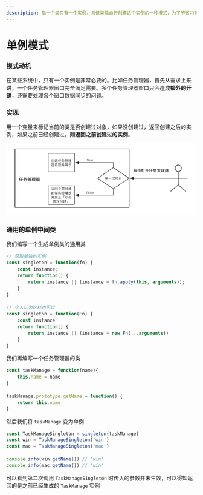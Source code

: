 ```yaml
---
description: 指一个类只有一个实例，且该类能自行创建这个实例的一种模式，为了节省内存资源、保证数据内容的一致性。
---
```


# 单例模式

### 模式动机

在某些系统中，只有一个实例是非常必要的。比如任务管理器，首先从需求上来讲，一个任务管理器窗口完全满足需要。多个任务管理器窗口只会造成**额外的开销**，还需要处理各个窗口数据同步的问题。

### 实现

用一个变量来标记当前的类是否创建过对象，如果没创建过，返回创建之后的实例，如果之前已经创建过，**则返回之前创建过的实例**。

![&#x5355;&#x4F8B;&#x6A21;&#x5F0F;&#x300C;&#x4EFB;&#x52A1;&#x7BA1;&#x7406;&#x5668;&#x300D;](.gitbook/assets/image.png)

### 通用的单例中间类

我们编写一个生成单例类的通用类

```javascript
// 获取单独的实例
const singleton = function(fn) {
    const instance;
    return function() {
        return instance || (instance = fn.apply(this, arguments));
    }
}

// 个人认为这样也可以
const singleton = function(Fn) {
    const instance
    return function() {
        return instance || (instance = new Fn(...arguments))
    }
}

```

我们再编写一个任务管理器的类

```javascript
const taskManage = function(name){
    this.name = name
}

taskManage.prototype.getName = function() {
    return this.name
}
```

然后我们将 `taskManage` 变为单例

```javascript
const TaskManageSingleton = singleton(taskManage)
const win = TaskManageSingleton('win')
const mac = TaskManageSingleton('mac')

console.info(win.getName()) // 'win'
console.info(mac.getName()) // 'win'
```

可以看到第二次调用 `TaskManageSingleton` 时传入的参数并未生效，可以得知返回的是之前已经生成的 `TaskManage` 实例

